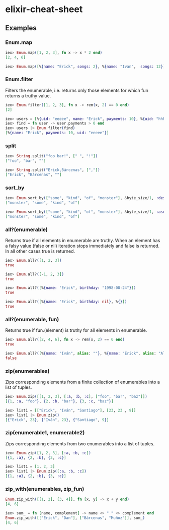 # elixir-cheat-sheet

## Examples

### Enum.map

```elixir
iex> Enum.map([1, 2, 3], fn x -> x * 2 end)
[2, 4, 6]
```

```elixir
iex> Enum.map([%{name: "Erick", songs: 2}, %{name: "Ivan",  songs: 12}], fn user -> user.songs > 0  end)
```

### Enum.filter
Filters the enumerable, i.e. returns only those elements for which fun returns a truthy value.

```elixir
iex> Enum.filter([1, 2, 3], fn x -> rem(x, 2) == 0 end)
[2]
```

```elixir
iex> users = [%{uid: "eeeee", name: "Erick", payments: 10}, %{uid: "hhhhhh", name: "Iván", payments: 0}]
iex> find = fn user -> user.payments > 0 end
iex> users |> Enum.filter(find)
[%{name: "Erick", payments: 10, uid: "eeeee"}]
```

### split

```elixir
iex> String.split("foo bar!", [" ", "!"])
["foo", "bar", ""]
```

```elixir
iex> String.split("Erick,Bárcenas", [","])
["Erick", "Bárcenas", ""]
```
### sort_by

```elixir
iex> Enum.sort_by(["some", "kind", "of", "monster"], &byte_size/1, :desc)
["monster", "some", "kind", "of"]
```

```elixir
iex> Enum.sort_by(["some", "kind", "of", "monster"], &byte_size/1, :asc)
["monster", "some", "kind", "of"]
```

### all?(enumerable)
Returns true if all elements in enumerable are truthy.
When an element has a falsy value (false or nil) iteration stops immediately and false is returned. In all other cases true is returned.

```elixir
iex> Enum.all?([1, 2, 3])
true
```

```elixir
iex> Enum.all?([-1, 2, 3])
true
```

```elixir
iex> Enum.all?([%{name: "Erick", birthday: "1998-08-24"}])
true
```

```elixir
iex> Enum.all?([%{name: "Erick", birthday: nil}, %{}])
true
```

### all?(enumerable, fun)
Returns true if fun.(element) is truthy for all elements in enumerable.

```elixir
iex> Enum.all?([2, 4, 6], fn x -> rem(x, 2) == 0 end)
true
```

```elixir
iex> Enum.all?([%{name: "Iván", alias: ""}, %{name: "Erick", alias: "Alchemist"}], fn item -> String.length(item.alias) > 0 end)
false
```

### zip(enumerables)
Zips corresponding elements from a finite collection of enumerables into a list of tuples.

```elixir
iex> Enum.zip([[1, 2, 3], [:a, :b, :c], ["foo", "bar", "baz"]])
[{1, :a, "foo"}, {2, :b, "bar"}, {3, :c, "baz"}]
```

```elixir
iex> list1 = [["Erick", "Iván", "Santiago"], [23, 23 , 9]]
iex> list1 |> Enum.zip()
[{"Erick", 23}, {"Iván", 23}, {"Santiago", 9}]
```

### zip(enumerable1, enumerable2)
Zips corresponding elements from two enumerables into a list of tuples.


```elixir
iex> Enum.zip([1, 2, 3], [:a, :b, :c])
[{1, :a}, {2, :b}, {3, :c}]
```


```elixir
iex> list1 = [1, 2, 3]
iex> list1 |> Enum.zip([:a, :b, :c])
[{1, :a}, {2, :b}, {3, :c}]
```

### zip_with(enumerables, zip_fun)

```elixir
Enum.zip_with([[1, 2], [3, 4]], fn [x, y] -> x + y end)
[4, 6]
```

```elixir
iex> sum_ = fn [name, complement] -> name <> " " <> complement end
Enum.zip_with([["Erick", "Dan"], ["Bárcenas", "Muñoz"]], sum_)
[4, 6]
```
